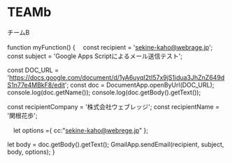 # TEAMb
チームB



function myFunction() {
　const recipient = 'sekine-kaho@webrage.jp';   
  const subject = 'Google Apps Scriptによるメール送信テスト';

  const DOC_URL = 'https://docs.google.com/document/d/1yA6uyqI2tI57x9jS1idua3JhZnZ649dS1n77e4MBkF8/edit'; 
  const doc = DocumentApp.openByUrl(DOC_URL);
  console.log(doc.getName());
  console.log(doc.getBody().getText());

  const recipientCompany = '株式会社ウェブレッジ';
  const recipientName = '関根花歩';

　let options ={
    cc:"sekine-kaho@webrege.jp"
};

let body = doc.getBody().getText();
GmailApp.sendEmail(recipient, subject, body, options);
}
